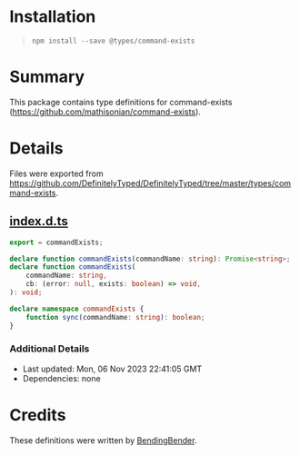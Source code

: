 # Installation
> `npm install --save @types/command-exists`

# Summary
This package contains type definitions for command-exists (https://github.com/mathisonian/command-exists).

# Details
Files were exported from https://github.com/DefinitelyTyped/DefinitelyTyped/tree/master/types/command-exists.
## [index.d.ts](https://github.com/DefinitelyTyped/DefinitelyTyped/tree/master/types/command-exists/index.d.ts)
````ts
export = commandExists;

declare function commandExists(commandName: string): Promise<string>;
declare function commandExists(
    commandName: string,
    cb: (error: null, exists: boolean) => void,
): void;

declare namespace commandExists {
    function sync(commandName: string): boolean;
}

````

### Additional Details
 * Last updated: Mon, 06 Nov 2023 22:41:05 GMT
 * Dependencies: none

# Credits
These definitions were written by [BendingBender](https://github.com/BendingBender).
